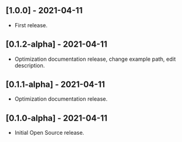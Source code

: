 ## [1.0.0] - 2021-04-11

* First release.

## [0.1.2-alpha] - 2021-04-11

* Optimization documentation release, change example path, edit description.

## [0.1.1-alpha] - 2021-04-11

* Optimization documentation release.

## [0.1.0-alpha] - 2021-04-11

* Initial Open Source release.
